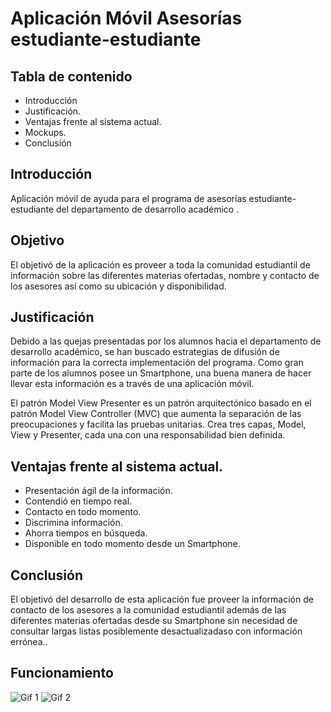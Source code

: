 # Aplicación Móvil Asesorías estudiante-estudiante

 


## Tabla de contenido

 - Introducción 
 - Justificación. 
 - Ventajas frente al sistema actual.
 - Mockups.
 - Conclusión


 
## Introducción

Aplicación móvil de ayuda para el programa de asesorías estudiante-estudiante del departamento de desarrollo académico .


## Objetivo

El objetivó de la aplicación es proveer a toda la comunidad estudiantil de información sobre las diferentes materias ofertadas, nombre y contacto de los asesores así como su ubicación y disponibilidad.

## Justificación

Debido a las quejas presentadas por los alumnos hacia el departamento de desarrollo académico, se han buscado estrategias de difusión de información para la correcta implementación del programa. Como gran parte de los alumnos posee un Smartphone, una buena manera de hacer llevar esta información es a través de una aplicación móvil.

El patrón Model View Presenter es un patrón arquitectónico basado en el patrón Model View Controller (MVC) que aumenta la separación de las preocupaciones y facilita las pruebas unitarias. Crea tres capas, Model, View y Presenter, cada una con una responsabilidad bien definida.

## Ventajas frente al sistema actual.

 - Presentación ágil de la información. 
 - Contendió en tiempo real.
 - Contacto en todo momento.
 - Discrimina información. 
 - Ahorra tiempos en búsqueda. 
 - Disponible en todo momento desde un Smartphone.

## Conclusión	

El objetivó del desarrollo de esta aplicación fue proveer la información de contacto de los asesores a la comunidad estudiantil además de las diferentes materias ofertadas desde su Smartphone sin necesidad de consultar largas listas posiblemente desactualizadaso con información errónea..

## Funcionamiento
![Gif 1](https://angelarmandol.000webhostapp.com/images/ezgif-1-f8e95ec05101.gif) ![Gif 2](https://angelarmandol.000webhostapp.com/images/ezgif-1-b417048df33a.gif) 
